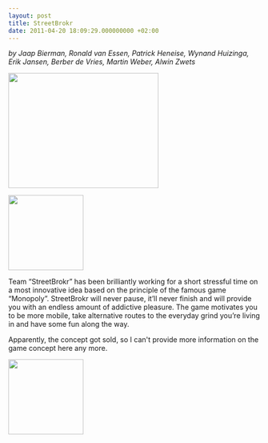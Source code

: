 ```yaml
---
layout: post
title: StreetBrokr
date: 2011-04-20 18:09:29.000000000 +02:00
---
```

<p><em>by Jaap Bierman, Ronald van Essen, Patrick Heneise, Wynand Huizinga, Erik Jansen, Berber de Vries, Martin Weber, Alwin Zwets</em></p>

<img src="http://patrickheneise.files.wordpress.com/2011/04/comic.jpg?w=300&h=230" alt="" title="comic" width="300" height="230" class="aligncenter size-medium wp-image-263" />

<img src="http://patrickheneise.files.wordpress.com/2011/04/photo-apr-20-16-09-07.png?w=150&h=150" alt="" title="Photo Apr 20, 16 09 07" width="150" height="150" class="alignleft size-thumbnail wp-image-260" /><p>Team “StreetBrokr” has been brilliantly working for a short stressful time on a most innovative idea based on the principle of the famous game “Monopoly”. StreetBrokr will never pause, it’ll never finish and will provide you with an endless amount of addictive pleasure. The game motivates you to be more mobile, take alternative routes to the everyday grind you’re living in and have some fun along the way.</p>
<p>Apparently, the concept got sold, so I can't provide more information on the game concept here any more.</p>
<img src="http://patrickheneise.files.wordpress.com/2011/04/photo-apr-20-16-08-50.png?w=150&h=150" alt="" title="Photo Apr 20, 16 08 50" width="150" height="150" class="aligncenter size-thumbnail wp-image-259" />
